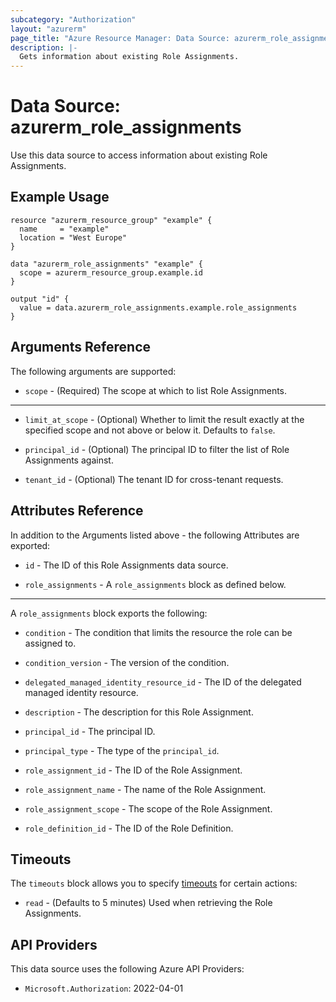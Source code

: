 ```yaml
---
subcategory: "Authorization"
layout: "azurerm"
page_title: "Azure Resource Manager: Data Source: azurerm_role_assignments"
description: |-
  Gets information about existing Role Assignments.
---
```


# Data Source: azurerm_role_assignments

Use this data source to access information about existing Role Assignments.

## Example Usage

```hcl
resource "azurerm_resource_group" "example" {
  name     = "example"
  location = "West Europe"
}

data "azurerm_role_assignments" "example" {
  scope = azurerm_resource_group.example.id
}

output "id" {
  value = data.azurerm_role_assignments.example.role_assignments
}
```

## Arguments Reference

The following arguments are supported:

* `scope` - (Required) The scope at which to list Role Assignments.

---

* `limit_at_scope` - (Optional) Whether to limit the result exactly at the specified scope and not above or below it. Defaults to `false`.

* `principal_id` - (Optional) The principal ID to filter the list of Role Assignments against.

* `tenant_id` - (Optional) The tenant ID for cross-tenant requests.

## Attributes Reference

In addition to the Arguments listed above - the following Attributes are exported: 

* `id` - The ID of this Role Assignments data source.

* `role_assignments` - A `role_assignments` block as defined below.

---

A `role_assignments` block exports the following:

* `condition` - The condition that limits the resource the role can be assigned to.

* `condition_version` - The version of the condition.

* `delegated_managed_identity_resource_id` - The ID of the delegated managed identity resource.

* `description` - The description for this Role Assignment.

* `principal_id` - The principal ID.

* `principal_type` - The type of the `principal_id`.

* `role_assignment_id` - The ID of the Role Assignment.

* `role_assignment_name` - The name of the Role Assignment.

* `role_assignment_scope` - The scope of the Role Assignment.

* `role_definition_id` - The ID of the Role Definition.

## Timeouts

The `timeouts` block allows you to specify [timeouts](https://www.terraform.io/language/resources/syntax#operation-timeouts) for certain actions:

* `read` - (Defaults to 5 minutes) Used when retrieving the Role Assignments.

## API Providers
<!-- This section is generated, changes will be overwritten -->
This data source uses the following Azure API Providers:

* `Microsoft.Authorization`: 2022-04-01
